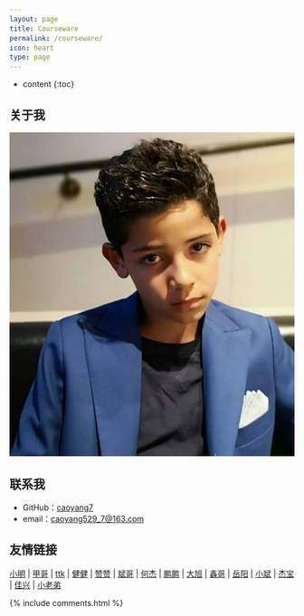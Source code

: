 ```yaml
---
layout: page
title: Courseware
permalink: /courseware/
icon: heart
type: page
---
```


* content
{:toc}

## 关于我

![My helpful screenshot](/assets/tupian.jpg)

## 联系我

* GitHub：[caoyang7](https://github.com/caoyang7)
* email：caoyang529_7@163.com


## 友情链接
[小明](https://victorfengming.github.io//) \|
[甲哥](https://raoweijiapng.github.io/) \|
[ttk](https://ttk1907.github.io/) \|
[健健](https://qijian160.github.io/) \|
[赞赞](https://llzanz.github.io/) \|
[斌哥](https://gaohaibin3000.github.io/) \|
[何杰](https://hejie615.github.io/) \|
[鹏鹏](https://zhengyupengzz.github.io) \|
[大旭](https://nineberg.github.io/) \|
[鑫哥](https://yangxin19970404.github.io/) \|
[岳阳](https://1978413822.github.io) \|
[小斌](https://tongzebin.github.io/) \|
[杰宝](https://jiesangqaq.github.io/) \|
[佳兴](https://xjx19970831.github.io/) \|
[小老弟](https://wxy20170906.github.io/)

{% include comments.html %}
